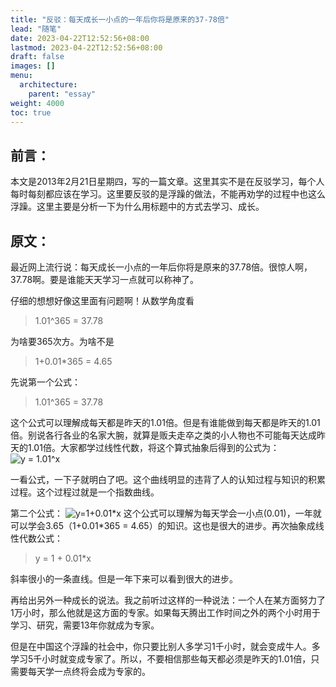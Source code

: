 ```yaml
---
title: "反驳：每天成长一小点的一年后你将是原来的37-78倍"
lead: "随笔"
date: 2023-04-22T12:52:56+08:00
lastmod: 2023-04-22T12:52:56+08:00
draft: false
images: []
menu:
  architecture:
    parent: "essay"
weight: 4000
toc: true
---
```


## 前言：
本文是2013年2月21日星期四，写的一篇文章。这里其实不是在反驳学习，每个人每时每刻都应该在学习。这里要反驳的是浮躁的做法，不能再劝学的过程中也这么浮躁。这里主要是分析一下为什么用标题中的方式去学习、成长。

## 原文：

最近网上流行说：每天成长一小点的一年后你将是原来的37.78倍。很惊人啊，37.78啊。要是谁能天天学习一点就可以称神了。

仔细的想想好像这里面有问题啊！从数学角度看

> 1.01^365 = 37.78

为啥要365次方。为啥不是

> 1+0.01*365 = 4.65

先说第一个公式：
> 1.01^365 = 37.78

这个公式可以理解成每天都是昨天的1.01倍。但是有谁能做到每天都是昨天的1.01倍。别说各行各业的名家大腕，就算是贩夫走卒之类的小人物也不可能每天达成昨天的1.01倍。大家都学过线性代数，将这个算式抽象后得到的公式为：
![y = 1.01^x](images/essay/01-03-01.webp)

一看公式，一下子就明白了吧。这个曲线明显的违背了人的认知过程与知识的积累过程。这个过程过就是一个指数曲线。

第二个公式：
![y=1+0.01*x](images/essay/01-03-02.webp)
这个公式可以理解为每天学会一小点(0.01)，一年就可以学会3.65（1+0.01*365 = 4.65）的知识。这也是很大的进步。再次抽象成线性代数公式：

>  y = 1 + 0.01*x

斜率很小的一条直线。但是一年下来可以看到很大的进步。

再给出另外一种成长的说法。我之前听过这样的一种说法：一个人在某方面努力了1万小时，那么他就是这方面的专家。如果每天腾出工作时间之外的两个小时用于学习、研究，需要13年你就成为专家。

但是在中国这个浮躁的社会中，你只要比别人多学习1千小时，就会变成牛人。多学习5千小时就变成专家了。所以，不要相信那些每天都必须是昨天的1.01倍，只需要每天学一点终将会成为专家的。
